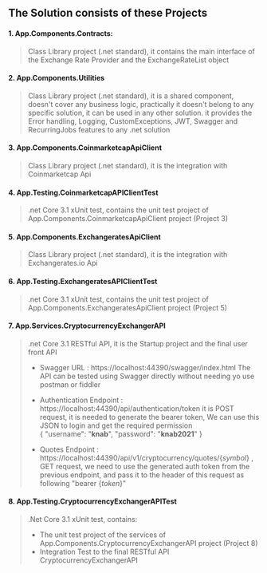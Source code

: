 ## The Solution consists of these Projects

 #### 1. App.Components.Contracts:
 > Class Library project (.net standard), it contains the main interface of the Exchange Rate Provider and the ExchangeRateList object 
 #### 2. App.Components.Utilities
 > Class Library project (.net standard), it is a shared component, doesn't cover any business logic, practically it doesn't belong to any specific solution, it can be used in any other solution.
it provides the Error handling, Logging, CustomExceptions, JWT, Swagger and RecurringJobs features to any .net solution

 #### 3. App.Components.CoinmarketcapApiClient
> Class Library project (.net standard), it is the integration with Coinmarketcap Api 
 #### 4. App.Testing.CoinmarketcapAPIClientTest
 > .net Core 3.1 xUnit test, contains the unit test project of App.Components.CoinmarketcapApiClient project (Project 3)
 #### 5. App.Components.ExchangeratesApiClient
 > Class Library project (.net standard), it is the integration with Exchangerates.io Api
 #### 6. App.Testing.ExchangeratesAPIClientTest
 > .net Core 3.1 xUnit test, contains the unit test project of App.Components.ExchangeratesApiClient project (Project 5)
 
#### 7. App.Services.CryptocurrencyExchangerAPI
> .net Core 3.1 RESTful API, it is the Startup project and the final user front API
>
> - Swagger URL : https://localhost:44390/swagger/index.html
The API can be tested using Swagger directly without needing yo use postman or fiddler 
 > - Authentication Endpoint : https://localhost:44390/api/authentication/token
 it is POST request, it is needed to generate the bearer token, We can use this JSON to login and get the required permission  
    {
      "username": "**knab**",
      "password": "**knab2021**"
    }
>
> - Quotes Endpoint : https://localhost:44390/api/v1/cryptocurrency/quotes/{*symbol*} , GET request, we need to use the generated auth token from the previous endpoint, and pass it to the header of this request as following 
   "bearer {*token*}" 
   >
#### 8. App.Testing.CryptocurrencyExchangerAPITest
 > .Net Core 3.1 xUnit test, contains:
 >  - The unit test project of the services of App.Components.CryptocurrencyExchangerAPI project (Project 8)
 >  - Integration Test to the final RESTful API CryptocurrencyExchangerAPI


 
